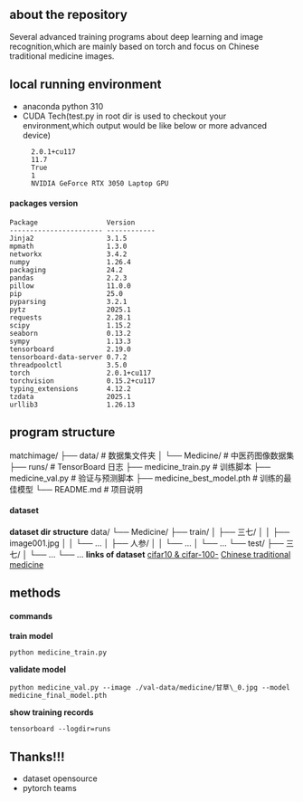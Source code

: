 ## about the repository

Several advanced training programs about deep learning and image recognition,which are mainly based on torch and focus on Chinese traditional medicine images.

## local running environment

- anaconda python 310
- CUDA Tech(test.py in root dir is used to checkout your environment,which output would be like below or more advanced device)
  ```
    2.0.1+cu117
    11.7
    True
    1
    NVIDIA GeForce RTX 3050 Laptop GPU
  ```

#### packages version

```
Package                 Version
----------------------- ------------
Jinja2                  3.1.5
mpmath                  1.3.0
networkx                3.4.2
numpy                   1.26.4
packaging               24.2
pandas                  2.2.3
pillow                  11.0.0
pip                     25.0
pyparsing               3.2.1
pytz                    2025.1
requests                2.28.1
scipy                   1.15.2
seaborn                 0.13.2
sympy                   1.13.3
tensorboard             2.19.0
tensorboard-data-server 0.7.2
threadpoolctl           3.5.0
torch                   2.0.1+cu117
torchvision             0.15.2+cu117
typing_extensions       4.12.2
tzdata                  2025.1
urllib3                 1.26.13
```

## program structure

matchimage/
├── data/ # 数据集文件夹
│ └── Medicine/ # 中医药图像数据集
├── runs/ # TensorBoard 日志
├── medicine_train.py # 训练脚本
├── medicine_val.py # 验证与预测脚本
├── medicine_best_model.pth # 训练的最佳模型
└── README.md # 项目说明

#### dataset

**dataset dir structure**
data/
└── Medicine/
├── train/
│ ├── 三七/
│ │ ├── image001.jpg
│ │ └── ...
│ ├── 人参/
│ │ └── ...
│ └── ...
└── test/
├── 三七/
│ └── ...
└── ...
**links of dataset**
[cifar10 & cifar-100-](https://www.cs.toronto.edu/~kriz/cifar.html)
[Chinese traditional medicine](https://www.kaggle.com/datasets/yihengyan111/chinese-herbal-medicine)

## methods

#### commands

**train model**

```
python medicine_train.py
```

**validate model**

```
python medicine_val.py --image ./val-data/medicine/甘草\_0.jpg --model medicine_final_model.pth
```

**show training records**

```
tensorboard --logdir=runs
```

## Thanks!!!

- dataset opensource
- pytorch teams
